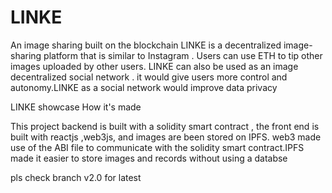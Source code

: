 # LINKE
An image sharing built on the blockchain
LINKE is a decentralized image-sharing platform that is similar to Instagram . Users can use ETH to tip other images uploaded by other users. LINKE can also be used as an image decentralized social network . it would give users more control and autonomy.LINKE as a social network would improve data privacy

LINKE showcase
How it's made

This project backend is built with a solidity smart contract , the front end is built with reactjs  ,web3js, and images are been stored on IPFS. web3 made use of the ABI file to communicate with the solidity smart contract.IPFS made it easier to store images and records without using a databse

pls check branch v2.0 for latest
